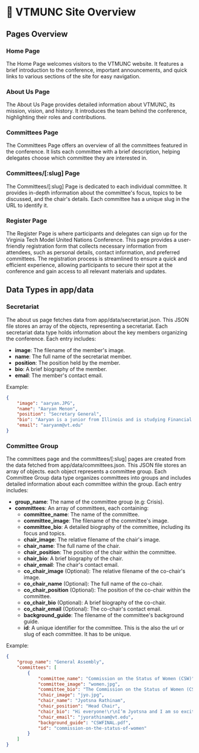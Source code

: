 # 📙 VTMUNC Site Overview

## Pages Overview

### Home Page
The Home Page welcomes visitors to the VTMUNC website. It features a brief introduction to the conference, important announcements, and quick links to various sections of the site for easy navigation.

### About Us Page
The About Us Page provides detailed information about VTMUNC, its mission, vision, and history. It introduces the team behind the conference, highlighting their roles and contributions.

### Committees Page
The Committees Page offers an overview of all the committees featured in the conference. It lists each committee with a brief description, helping delegates choose which committee they are interested in.

### Committees/[:slug] Page
The Committees/[:slug] Page is dedicated to each individual committee. It provides in-depth information about the committee's focus, topics to be discussed, and the chair's details. Each committee has a unique slug in the URL to identify it.

### Register Page
The Register Page is where participants and delegates can sign up for the Virginia Tech Model United Nations Conference. This page provides a user-friendly registration form that collects necessary information from attendees, such as personal details, contact information, and preferred committees. The registration process is streamlined to ensure a quick and efficient experience, allowing participants to secure their spot at the conference and gain access to all relevant materials and updates.

## Data Types in app/data

### Secretariat
The about us page fetches data from app/data/secretariat.json. This JSON file stores an array of the objects, representing a secretariat. Each secretariat data type holds information about the key members organizing the conference. Each entry includes:
- **image**: The filename of the member's image.
- **name**: The full name of the secretariat member.
- **position**: The position held by the member.
- **bio**: A brief biography of the member.
- **email**: The member's contact email.

Example:
```json
{
    "image": "aaryan.JPG",
    "name": "Aaryan Menon",
    "position": "Secretary General",
    "bio": "Aaryan is a junior from Illinois and is studying Financial Technology & Big Data Analytics and Consulting Management Analytics. This will be Aaryan’s sixth year of MUN and he has previously served on the leadership of VTMUN. Outside of MUN, he is involved in TechFellows, Saving Hearts, and the Virginia Tech Transportation Institute. His favorite part of MUN has been meeting some of his closest friends. He is eager to finally provide an opportunity to High School students to see how far they can take their MUN skills and talents.",
    "email": "aaryanm@vt.edu"
}
```

### Committee Group
The committees page and the committees/[:slug] pages are created from the data fetched from app/data/committees.json. This JSON file stores an array of objects. each object represents a committee group. Each Committee Group data type organizes committees into groups and includes detailed information about each committee within the group. Each entry includes:
- **group_name**: The name of the committee group (e.g: Crisis).
- **committees**: An array of committees, each containing:
  - **committee_name**: The name of the committee.
  - **committee_image**: The filename of the committee's image.
  - **committee_bio**: A detailed biography of the committee, including its focus and topics.
  - **chair_image**: The relative filename of the chair's image.
  - **chair_name**: The full name of the chair.
  - **chair_position**: The position of the chair within the committee.
  - **chair_bio**: A brief biography of the chair.
  - **chair_email**: The chair's contact email.
  - **co_chair_image** (Optional): The relative filename of the co-chair's image.
  - **co_chair_name** (Optional): The full name of the co-chair.
  - **co_chair_position** (Optional): The position of the co-chair within the committee.
  - **co_chair_bio** (Optional): A brief biography of the co-chair.
  - **co_chair_email** (Optional): The co-chair's contact email.
  - **background_guide**: The filename of the committee's background guide.
  - **id**: A unique identifier for the committee. This is the also the url or slug of each committee. It has to be unique. 

Example:
```json
{
    "group_name": "General Assembly",
    "committees": [
        {
            "committee_name": "Commission on the Status of Women (CSW)",
            "committee_image": "women.jpg",
            "committee_bio": "The Commission on the Status of Women (CSW) is the primary intergovernmental body dedicated to promoting gender equality and women’s rights. The functional commission was established as part of the Economic and Social Commission (ECOSOC) in 1946 to address growing concerns about the United Nations’ ability to focus on gender equality. In March 2024, the 68th session of the commission will take place addressing how women in marginalized groups can achieve economic empowerment in the 21st century. \nFor the purposes of this committee, the first topic addresses how to economically empower women in rural areas. Rural women are often the most economically disenfranchised and overlooked groups in their country. Delegates will have to grapple with how to create policies that enhance rural women’s access to social, legal, and economic services as well as how they can utilize leadership opportunities, entrepreneurship, and community participation to bolster their economic status. The second topic focuses on migrant women, another marginalized group facing increasingly difficult economic barriers. Migrant women often go under-compensated for their work because of a lack of immigration status or uncompensated homework. The third topic will focus on providing resources to eradicate maternal mortality, an issue prevalent among women in poverty. Maternal mortality, an issue found particularly in developing countries, is a pressing concern as the alarming rates of maternal deaths during pregnancy continue to rise due to complications during pregnancy and childbirth. Delegates are tasked with the responsibility of creating methods that will ensure quality access to universal maternal healthcare with the common goal of reducing maternal mortality rates. The UN possesses the ability to bring countries together to collaborate to uplift women economically when they are either forced or make the brave decision to leave their home country. This committee gives delegates the special opportunity to discuss critical issues regarding the equity and economic empowerment of marginalized women across the globe.",
            "chair_image": "jyo.jpg",
            "chair_name": "Jyotsna Rathinam",
            "chair_position": "Head Chair",
            "chair_bio": "Hi everyone!\r\nI’m Jyotsna and I am so excited to be your head chair for the Commission on the Status of Women. I’m currently a senior at Virginia Tech double majoring in economics and international relations with minors in French and data science. I’ve been involved in MUN since my sophomore year of college and am currently my team’s GA training chair. I’ve always loved GA’s ability to have young people consider intricate solutions to real-world problems, and I feel like it’s not something that happens in many other settings. Prior to college I did a lot of debate and speech in high school with NSDA and loved it. Apart from MUN, I am also co-president and founder of VT’s chapter of Amnesty International, so I always enjoy talking about issues of equity and policy improvements! In my free time, I love reading, journaling, watching Netflix shows, doing henna, and making Spotify playlists (especially if they involve Beyoncé). I am thrilled to have been able to create a committee I feel so passionate about, and I look forward to seeing you all there!\r\n",
            "chair_email": "jyorathinam@vt.edu",
            "background_guide": "CSWFINAL.pdf",
            "id": "commission-on-the-status-of-women"
        }
    ]
}
```